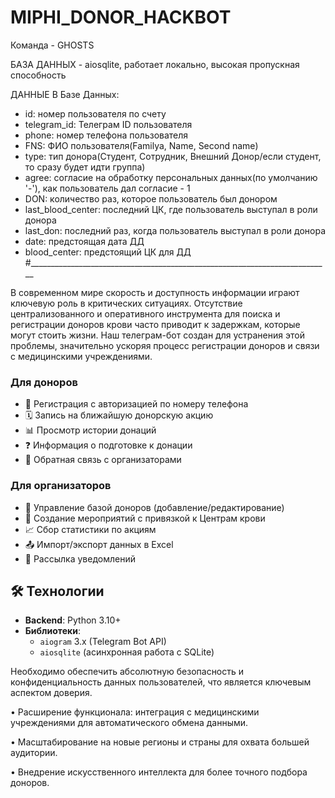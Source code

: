 # MIPHI_DONOR_HACKBOT

Команда - GHOSTS

БАЗА ДАННЫХ - aiosqlite, работает локально, высокая пропускная способность

ДАННЫЕ В Базе Данных:
- id: номер пользователя по счету
- telegram_id: Телеграм ID пользователя
- phone: номер телефона пользователя
- FNS: ФИО пользователя(Familya, Name, Second name)
- type: тип донора(Студент, Сотрудник, Внешний Донор/если студент, то сразу будет идти группа)
- agree: согласие на обработку персональных данных(по умолчанию '-'), как пользователь дал согласие - 1
- DON: количество раз, которое пользователь был донором
- last_blood_center: последний ЦК, где пользователь выступал в роли донора
- last_don: последний раз, когда пользователь выступал в роли донора
- date: предстоящая дата ДД
- blood_center: предстоящий ЦК для ДД
#___________________________________________________________________________


В современном мире скорость и доступность информации играют ключевую роль в критических ситуациях. Отсутствие централизованного и оперативного инструмента для поиска и регистрации доноров крови часто приводит к задержкам, которые могут стоить жизни. Наш телеграм-бот создан для устранения этой проблемы, значительно ускоряя процесс регистрации доноров и связи с медицинскими учреждениями.

### Для доноров
- 📝 Регистрация с авторизацией по номеру телефона
- 🗓 Запись на ближайшую донорскую акцию
- 📊 Просмотр истории донаций
- ❓ Информация о подготовке к донации
- 📩 Обратная связь с организаторами

### Для организаторов
- 👥 Управление базой доноров (добавление/редактирование)
- 📅 Создание мероприятий с привязкой к Центрам крови
- 📈 Сбор статистики по акциям
- 📤 Импорт/экспорт данных в Excel
- 📨 Рассылка уведомлений

## 🛠 Технологии

- **Backend**: Python 3.10+
- **Библиотеки**:
  - `aiogram` 3.x (Telegram Bot API)
  - `aiosqlite` (асинхронная работа с SQLite)


Необходимо обеспечить абсолютную безопасность и конфиденциальность данных пользователей, что является ключевым аспектом доверия.

 • Расширение функционала: интеграция с медицинскими учреждениями для автоматического обмена данными.

 • Масштабирование на новые регионы и страны для охвата большей аудитории.

 • Внедрение искусственного интеллекта для более точного подбора доноров.
